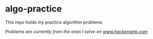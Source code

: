 # algo-practice
This repo holds my practice algorithm problems

_Problems are currently from the ones I solve on www.hackerrank.com_
